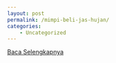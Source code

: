 ```yaml
---
layout: post
permalink: /mimpi-beli-jas-hujan/
categories:
    - Uncategorized
---
```


[Baca Selengkapnya](/01)